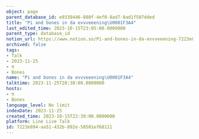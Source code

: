 ```yaml
---
object: page
parent_database_id: e9339446-880f-4ef0-8ad7-8ad1f507dded
title: "Pi and bones in da evvveeening\U0001F3A4"
last_edited_time: 2023-10-15T23:05:00.0000000
parent_type: database_id
notion_url: https://www.notion.so/Pi-and-bones-in-da-evvveeening-7223e894aa51432b892e58501ef68111
archived: false
tags:
- Talk
- 2023-11-25
- π
- Bones
name: "Pi and bones in da evvveeening\U0001F3A4"
talktime: 2023-11-25T20:30:00.0000000
hosts:
- π
- Bones
language_level: No limit
indexDate: 2023-11-25
created_time: 2023-10-15T22:39:00.0000000
platform: Line Live Talk
id: 7223e894-aa51-432b-892e-58501ef68111
---
```



   
   
   
   

   
























